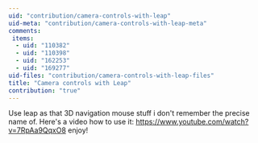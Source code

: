 ```yaml
---
uid: "contribution/camera-controls-with-leap"
uid-meta: "contribution/camera-controls-with-leap-meta"
comments: 
 items: 
  - uid: "110382"
  - uid: "110398"
  - uid: "162253"
  - uid: "169277"
uid-files: "contribution/camera-controls-with-leap-files"
title: "Camera controls with Leap"
contribution: "true"
---
```


Use leap as that 3D navigation mouse stuff i don't remember the precise name of.
Here's a video how to use it:
https://www.youtube.com/watch?v=7RpAa9QqxO8
enjoy!